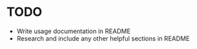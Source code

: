# TODO

- Write usage documentation in README
- Research and include any other helpful sections in README

